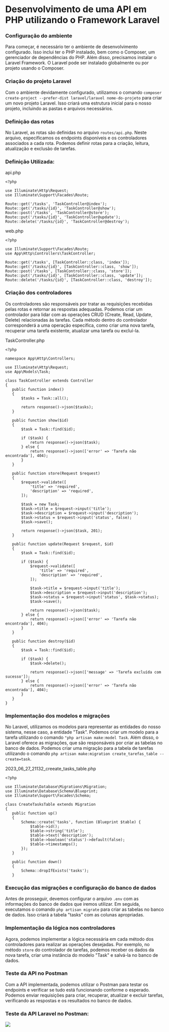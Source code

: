 # Desenvolvimento de uma API em PHP utilizando o Framework Laravel

### Configuração do ambiente
Para começar, é necessário ter o ambiente de desenvolvimento configurado. Isso inclui ter o PHP instalado, bem como o Composer, um gerenciador de dependências do PHP. Além disso, precisamos instalar o Laravel Framework. O Laravel pode ser instalado globalmente ou por projeto usando o Composer.

### Criação do projeto Laravel
Com o ambiente devidamente configurado, utilizamos o comando ```composer create-project --prefer-dist laravel/laravel nome-do-projeto``` para criar um novo projeto Laravel. Isso criará uma estrutura inicial para o nosso projeto, incluindo as pastas e arquivos necessários.

### Definição das rotas
No Laravel, as rotas são definidas no arquivo ```routes/api.php```. Neste arquivo, especificamos os endpoints disponíveis e os controladores associados a cada rota. Podemos definir rotas para a criação, leitura, atualização e exclusão de tarefas.

### Definição Utilizada:
api.php
```
<?php

use Illuminate\Http\Request;
use Illuminate\Support\Facades\Route;

Route::get('/tasks', 'TaskController@index');
Route::get('/tasks/{id}', 'TaskController@show');
Route::post('/tasks', 'TaskController@store');
Route::put('/tasks/{id}', 'TaskController@update');
Route::delete('/tasks/{id}', 'TaskController@destroy');
```

web.php
```
<?php

use Illuminate\Support\Facades\Route;
use App\Http\Controllers\TaskController;

Route::get('/tasks', [TaskController::class, 'index']);
Route::get('/tasks/{id}', [TaskController::class, 'show']);
Route::post('/tasks', [TaskController::class, 'store']);
Route::put('/tasks/{id}', [TaskController::class, 'update']);
Route::delete('/tasks/{id}', [TaskController::class, 'destroy']);
```

### Criação dos controladores
Os controladores são responsáveis por tratar as requisições recebidas pelas rotas e retornar as respostas adequadas. Podemos criar um controlador para lidar com as operações CRUD (Create, Read, Update, Delete) relacionadas às tarefas. Cada método dentro do controlador corresponderá a uma operação específica, como criar uma nova tarefa, recuperar uma tarefa existente, atualizar uma tarefa ou excluí-la.

TaskController.php
```
<?php

namespace App\Http\Controllers;

use Illuminate\Http\Request;
use App\Models\Task;

class TaskController extends Controller
{
   public function index()
   {
       $tasks = Task::all();

       return response()->json($tasks);
   }

   public function show($id)
   {
       $task = Task::find($id);

       if ($task) {
           return response()->json($task);
       } else {
           return response()->json(['error' => 'Tarefa não encontrada'], 404);
       }
   }

   public function store(Request $request)
   {
       $request->validate([
           'title' => 'required',
           'description' => 'required',
       ]);

       $task = new Task;
       $task->title = $request->input('title');
       $task->description = $request->input('description');
       $task->status = $request->input('status', false);
       $task->save();

       return response()->json($task, 201);
   }

   public function update(Request $request, $id)
   {
       $task = Task::find($id);

       if ($task) {
           $request->validate([
               'title' => 'required',
               'description' => 'required',
           ]);

           $task->title = $request->input('title');
           $task->description = $request->input('description');
           $task->status = $request->input('status', $task->status);
           $task->save();

           return response()->json($task);
       } else {
           return response()->json(['error' => 'Tarefa não encontrada'], 404);
       }
   }

   public function destroy($id)
   {
       $task = Task::find($id);

       if ($task) {
           $task->delete();

           return response()->json(['message' => 'Tarefa excluída com sucesso']);
       } else {
           return response()->json(['error' => 'Tarefa não encontrada'], 404);
       }
   }
}
```

### Implementação dos modelos e migrações
No Laravel, utilizamos os modelos para representar as entidades do nosso sistema, nesse caso, a entidade "Task". Podemos criar um modelo para a tarefa utilizando o comando ```"php artisan make:model Task```. Além disso, o Laravel oferece as migrações, que são responsáveis por criar as tabelas no banco de dados. Podemos criar uma migração para a tabela de tarefas utilizando o comando ```php artisan make:migration create_tarefas_table --create=task```.

2023_06_27_21132_creeate_tasks_table.php
```
<?php

use Illuminate\Database\Migrations\Migration;
use Illuminate\Database\Schema\Blueprint;
use Illuminate\Support\Facades\Schema;

class CreateTasksTable extends Migration
{
   public function up()
   {
       Schema::create('tasks', function (Blueprint $table) {
           $table->id();
           $table->string('title');
           $table->text('description');
           $table->boolean('status')->default(false);
           $table->timestamps();
       });
   }

   public function down()
   {
       Schema::dropIfExists('tasks');
   }
```
### Execução das migrações e configuração do banco de dados
Antes de prosseguir, devemos configurar o arquivo ```.env``` com as informações do banco de dados que iremos utilizar. Em seguida, executamos o comando ```php artisan migrate``` para criar as tabelas no banco de dados. Isso criará a tabela "tasks" com as colunas apropriadas.

### Implementação da lógica nos controladores
Agora, podemos implementar a lógica necessária em cada método dos controladores para realizar as operações desejadas. Por exemplo, no método ```store``` do controlador de tarefas, podemos receber os dados da nova tarefa, criar uma instância do modelo "Task" e salvá-la no banco de dados.

### Teste da API no Postman
Com a API implementada, podemos utilizar o Postman para testar os endpoints e verificar se tudo está funcionando conforme o esperado. Podemos enviar requisições para criar, recuperar, atualizar e excluir tarefas, verificando as respostas e os resultados no banco de dados.

### Teste da API Laravel no Postman:
[![](https://markdown-videos.vercel.app/youtube/Mk82GSmrk4s)](https://www.youtube.com/watch?v=Mk82GSmrk4s)

